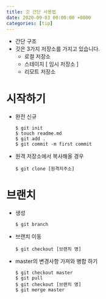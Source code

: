 ```yaml
---
title: 깃 간단 사용법
date: 2020-09-03 00:00:00 +0000
categories: [tip]
---
```


+ 간단 구조 
+ 깃은 3가지 저장소를 가지고 있습니다.
	+ 로컬 저장소
	+ 스테이지 [ 임시 저장소 ]
	+ 리모트 저장소

# 시작하기
+ 완전 신규 
	```
	$ git init
	$ touch readme.md
	$ git add .
	$ git commit -m first commit
	```
+ 원격 저장소에서 복사해올 경우
	```
	$ git clone [원격지주소]
	```
# 브랜치
+ 생성
	```
	$ git branch
	```
+ 브랜치 이동
	```
	$ git checkout [브랜치 명]
	```
+ master의 변경사항 가져와 병합 하기
	```
	$ git checkout master
	$ git pull
	$ git checkout [브랜치 명]
	$ git merge master
	```
